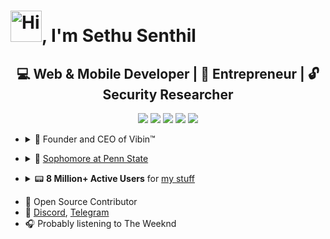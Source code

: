 # <img src="https://sethusenthil.com/SethuSenthil/assets/waving-hand.gif" height="50" alt="Hi"/>, I'm Sethu Senthil

 <h2 align="center">💻 Web & Mobile Developer | 💼 Entrepreneur | 🔓 Security Researcher</h2>

<p align="center">
  <a href= "https://sethusenthil.com" target="_blank"><img src="https://sethusenthil.com/SethuSenthil/assets/domain.svg"/></a>
  <a href= "https://www.threads.net/@sethui9" target="_blank"><img src="https://sethusenthil.com/SethuSenthil/assets/instagram.svg"/></a>
  <a href= "https://twitter.com/SethuSenthilll" target="_blank"><img src="https://sethusenthil.com/SethuSenthil/assets/twitter.svg"/></a>
  <a href= "https://www.linkedin.com/comm/mynetwork/discovery-see-all?usecase=PEOPLE_FOLLOWS&followMember=sethunsenthil" target="_blank"><img src="https://sethusenthil.com/SethuSenthil/assets/linkedin.svg"/></a>
  <a href= "https://email.sethusenthil.com" target="_blank"><img src="https://sethusenthil.com/SethuSenthil/assets/email.svg"/></a>
</p>

- <details closed>
    <summary>💼 Founder and CEO of Vibin™</summary>
    <ul>
        <li>🌐 <a href="https://vibin.llc">Official Vibin™ Website</a> </li>
        <li>🔗 <a href="https://www.linkedin.com/company/91170699">Company Linkedin Page</a> </li>
       </li>
    </ul>
</details>

- <details closed>
    <summary>🏫 <a href="https://github.sethusenthil.com/list/psu">Sophomore at Penn State</a></summary>
    <ul>
        <li>💻 Studying Computer Science (BS)</li>
        <li>🎓 Super Scholar Award</li>
        <li>🔬 <a href="https://sites.psu.edu/abingtonundergradresearchfair2023/2023/03/08/using-augmented-reality-to-design-and-analyze-warehouses">Undergraduate Research Program</a></li>
    </ul>
</details>

- <details closed>
    <summary>📟 <b>8 Million+ Active Users</b> for <a href="https://sethusenthil.com/#projects">my stuff</a></summary>
    <ul>
        <li>🎵 <a href="https://savetok.app" target="_blank">SaveTok</a></li>
        <li>💬 <a href="https://stickpic.app" target="_blank">StickPic</a></li>
        <li>🔔 <a href="https://liveminder.vibin.llc" target="_blank">Live Minder</a></li>
        <li>🎮 <a href="https://tikmoji.sethusenthil.com" target="_blank">TikMoji</a></li>
        <li>📋 <a href="https://copygpt.sethusenthil.com" target="_blank">CopyGPT</a></li>
        <li>🩻 <a href="https://randoscreen.sethusenthil.com" target="_blank">RandoScreen</a></li>
    </ul>
</details>

- 🐙 Open Source Contributor
- 💬 <a href="https://discordapp.com/users/313477440708280330">Discord</a>, <a href="https://t.me/joinchat/a-QOLtZCSIwzNmQx">Telegram</a>
- 🎧 Probably listening to The Weeknd
